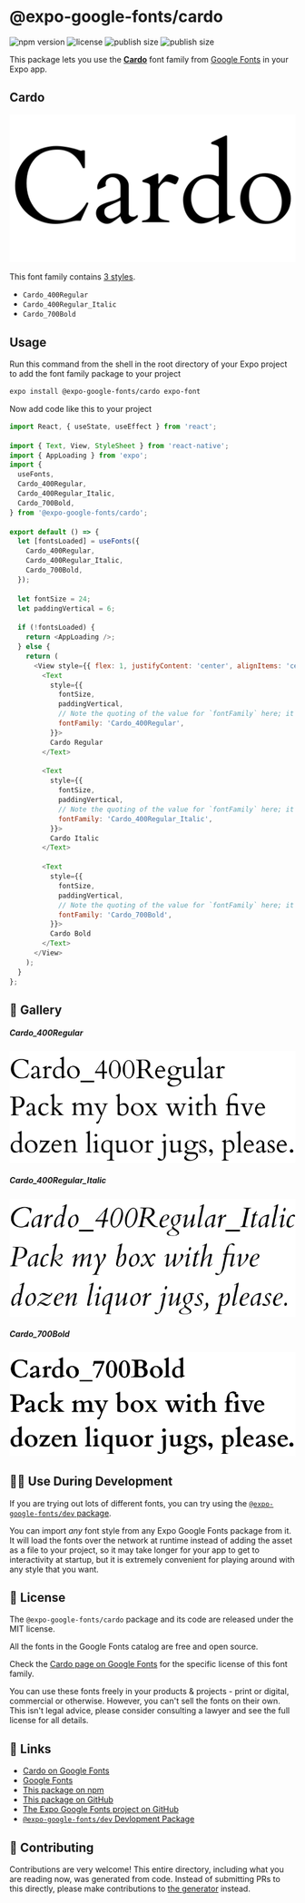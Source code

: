 # @expo-google-fonts/cardo

![npm version](https://flat.badgen.net/npm/v/@expo-google-fonts/cardo)
![license](https://flat.badgen.net/github/license/expo/google-fonts)
![publish size](https://flat.badgen.net/packagephobia/install/@expo-google-fonts/cardo)
![publish size](https://flat.badgen.net/packagephobia/publish/@expo-google-fonts/cardo)

This package lets you use the [**Cardo**](https://fonts.google.com/specimen/Cardo) font family from [Google Fonts](https://fonts.google.com/) in your Expo app.

## Cardo

![Cardo](./font-family.png)

This font family contains [3 styles](#-gallery).

- `Cardo_400Regular`
- `Cardo_400Regular_Italic`
- `Cardo_700Bold`

## Usage

Run this command from the shell in the root directory of your Expo project to add the font family package to your project
```sh
expo install @expo-google-fonts/cardo expo-font
```

Now add code like this to your project
```js
import React, { useState, useEffect } from 'react';

import { Text, View, StyleSheet } from 'react-native';
import { AppLoading } from 'expo';
import {
  useFonts,
  Cardo_400Regular,
  Cardo_400Regular_Italic,
  Cardo_700Bold,
} from '@expo-google-fonts/cardo';

export default () => {
  let [fontsLoaded] = useFonts({
    Cardo_400Regular,
    Cardo_400Regular_Italic,
    Cardo_700Bold,
  });

  let fontSize = 24;
  let paddingVertical = 6;

  if (!fontsLoaded) {
    return <AppLoading />;
  } else {
    return (
      <View style={{ flex: 1, justifyContent: 'center', alignItems: 'center' }}>
        <Text
          style={{
            fontSize,
            paddingVertical,
            // Note the quoting of the value for `fontFamily` here; it expects a string!
            fontFamily: 'Cardo_400Regular',
          }}>
          Cardo Regular
        </Text>

        <Text
          style={{
            fontSize,
            paddingVertical,
            // Note the quoting of the value for `fontFamily` here; it expects a string!
            fontFamily: 'Cardo_400Regular_Italic',
          }}>
          Cardo Italic
        </Text>

        <Text
          style={{
            fontSize,
            paddingVertical,
            // Note the quoting of the value for `fontFamily` here; it expects a string!
            fontFamily: 'Cardo_700Bold',
          }}>
          Cardo Bold
        </Text>
      </View>
    );
  }
};

```

## 🔡 Gallery

##### Cardo_400Regular
![Cardo_400Regular](./Cardo_400Regular.ttf.png)

##### Cardo_400Regular_Italic
![Cardo_400Regular_Italic](./Cardo_400Regular_Italic.ttf.png)

##### Cardo_700Bold
![Cardo_700Bold](./Cardo_700Bold.ttf.png)


## 👩‍💻 Use During Development

If you are trying out lots of different fonts, you can try using the [`@expo-google-fonts/dev` package](https://github.com/expo/google-fonts/tree/master/font-packages/dev#readme).

You can import *any* font style from any Expo Google Fonts package from it. It will load the fonts
over the network at runtime instead of adding the asset as a file to your project, so it may take longer
for your app to get to interactivity at startup, but it is extremely convenient
for playing around with any style that you want.

## 📖 License

The `@expo-google-fonts/cardo` package and its code are released under the MIT license.

All the fonts in the Google Fonts catalog are free and open source.

Check the [Cardo page on Google Fonts](https://fonts.google.com/specimen/Cardo) for the specific license of this font family.

You can use these fonts freely in your products & projects - print or digital, commercial or otherwise. However, you can't sell the fonts on their own. This isn't legal advice, please consider consulting a lawyer and see the full license for all details.

## 🔗 Links

- [Cardo on Google Fonts](https://fonts.google.com/specimen/Cardo)
- [Google Fonts](https://fonts.google.com/)
- [This package on npm](https://www.npmjs.com/package/@expo-google-fonts/cardo)
- [This package on GitHub](https://github.com/expo/google-fonts/tree/master/font-packages/cardo)
- [The Expo Google Fonts project on GitHub](https://github.com/expo/google-fonts)
- [`@expo-google-fonts/dev` Devlopment Package](https://github.com/expo/google-fonts/tree/master/font-packages/dev)

## 🤝 Contributing

Contributions are very welcome! This entire directory, including what you are reading now, was generated from code. Instead of submitting PRs to this directly, please make contributions to [the generator](https://github.com/expo/google-fonts/tree/master/packages/generator) instead.
